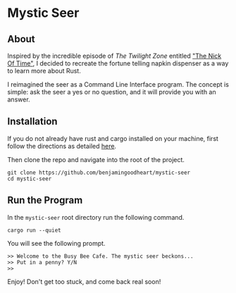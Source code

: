 # Mystic Seer

## About
Inspired by the incredible episode of *The Twilight Zone* entitled ["The Nick Of Time"](https://en.wikipedia.org/wiki/Nick_of_Time_(The_Twilight_Zone)), I decided to recreate the fortune telling napkin dispenser as a way to learn more about Rust.

I reimagined the seer as a Command Line Interface program. The concept is simple: ask the seer a yes or no question, and it will provide you with an answer. 

## Installation

If you do not already have rust and cargo installed on your machine, first follow the directions as detailed [here](https://doc.rust-lang.org/cargo/getting-started/installation.html).

Then clone the repo and navigate into the root of the project.

``` 
git clone https://github.com/benjamingoodheart/mystic-seer 
cd mystic-seer
```

## Run the Program

In the `mystic-seer` root directory run the following command. 

```
cargo run --quiet
```

You will see the following prompt. 

```
>> Welcome to the Busy Bee Cafe. The mystic seer beckons...
>> Put in a penny? Y/N 
>>  
```

Enjoy! Don't get too stuck, and come back real soon!